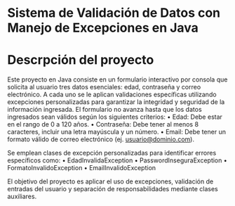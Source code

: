 # Sistema de Validación de Datos con Manejo de Excepciones en Java
# Descrpción del proyecto
Este proyecto en Java consiste en un formulario interactivo por consola que solicita al usuario tres datos esenciales: edad, contraseña y correo electrónico. A cada uno se le aplican validaciones específicas utilizando excepciones personalizadas para garantizar la integridad y seguridad de la información ingresada.
El formulario no avanza hasta que los datos ingresados sean válidos según los siguientes criterios:
	•	Edad: Debe estar en el rango de 0 a 120 años.
	•	Contraseña: Debe tener al menos 8 caracteres, incluir una letra mayúscula y un número.
	•	Email: Debe tener un formato válido de correo electrónico (ej. usuario@dominio.com).

Se emplean clases de excepción personalizadas para identificar errores específicos como:
	•	EdadInvalidaException
	•	PasswordInseguraException
	•	FormatoInvalidoException
	•	EmailInvalidoException

El objetivo del proyecto es aplicar el uso de excepciones, validación de entradas del usuario y separación de responsabilidades mediante clases auxiliares.
